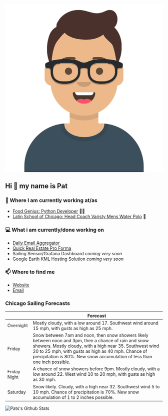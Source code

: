 [![Social banner for p-j-falconer](https://raw.githubusercontent.com/P-J-FALCONER/P-J-FALCONER/master/assets/avataaars.svg)](https://patfalconer.com/)
## Hi :wave: my name is Pat

### 💼 Where I am currently working at/as
- [Food Genius: Python Developer](https://getfoodgenius.com/) 🍔🐍
- [Latin School of Chicago: Head Coach Varisty Mens Water Polo](https://www.latinschool.org/) 🤽


### 💻 What i am currently/done working on
 - [Daily Email Aggregator](https://github.com/P-J-FALCONER/dott_daily_mail)
 - [Quick Real Estate Pro Forma](https://github.com/P-J-FALCONER/henry)
 - Sailing Sensor/Grafana Dashboard *coming very soon*
 - Google Earth KML Hosting Solution *coming very soon*

### 📫 Where to find me
 - [Website](https://patfalconer.com/)
 - [Email](mailto:patrick.j.falconer@gmail.com)


### Chicago Sailing Forecasts
|   | Forecast  |
|---|---|
| Overnight | Mostly cloudy, with a low around 17. Southwest wind around 15 mph, with gusts as high as 25 mph. |
| Friday | Snow between 7am and noon, then snow showers likely between noon and 3pm, then a chance of rain and snow showers. Mostly cloudy, with a high near 35. Southwest wind 20 to 25 mph, with gusts as high as 40 mph. Chance of precipitation is 80%. New snow accumulation of less than one inch possible. |
| Friday Night | A chance of snow showers before 9pm. Mostly cloudy, with a low around 22. West wind 10 to 20 mph, with gusts as high as 30 mph. |
| Saturday | Snow likely. Cloudy, with a high near 32. Southwest wind 5 to 10 mph. Chance of precipitation is 70%. New snow accumulation of 1 to 2 inches possible. |

![Pats's Github Stats](https://github-readme-stats.vercel.app/api?username=p-j-falconer&show_icons=true&theme=radical)
